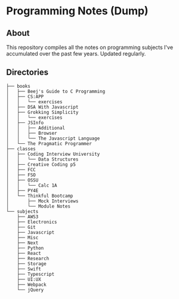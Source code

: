 # Programming Notes (Dump)

## About

This repository compiles all the notes on programming subjects I've accumulated over the past few years. Updated regularly.

## Directories

```bash:contents
├── books
│   ├── Beej's Guide to C Programming
│   ├── CS:APP
│   │   └── exercises
│   ├── DSA With Javascript
│   ├── Grokking Simplicity
│   │   └── exercises
│   ├── JSInfo
│   │   ├── Additional
│   │   ├── Browser
│   │   └── The Javascript Language
│   └── The Pragmatic Programmer
├── classes
│   ├── Coding Interview University
│   │   └── Data Structures
│   ├── Creative Coding p5
│   ├── FCC
│   ├── FSO
│   ├── OSSU
│   │   └── Calc 1A
│   ├── PY4E
│   └── Thinkful Bootcamp
│       ├── Mock Interviews
│       └── Module Notes
└── subjects
    ├── AWS3
    ├── Electronics
    ├── Git
    ├── Javascript
    ├── Misc
    ├── Next
    ├── Python
    ├── React
    ├── Research
    ├── Storage
    ├── Swift
    ├── Typescript
    ├── UI:UX
    ├── Webpack
    └── jQuery
```
